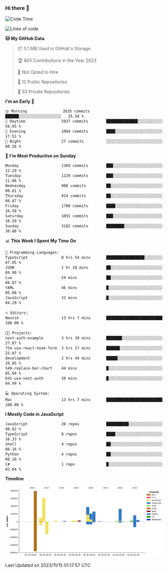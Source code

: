 ### Hi there 👋

<!--
**Clumsy-Coder/Clumsy-Coder** is a ✨ _special_ ✨ repository because its `README.md` (this file) appears on your GitHub profile.

Here are some ideas to get you started:

- 🔭 I’m currently working on ...
- 🌱 I’m currently learning ...
- 👯 I’m looking to collaborate on ...
- 🤔 I’m looking for help with ...
- 💬 Ask me about ...
- 📫 How to reach me: ...
- 😄 Pronouns: ...
- ⚡ Fun fact: ...
-->

<!-- anmol098/waka-readme-stats -->
<!--START_SECTION:waka-->
![Code Time](http://img.shields.io/badge/Code%20Time-456%20hrs%2051%20mins-blue)

![Lines of code](https://img.shields.io/badge/From%20Hello%20World%20I%27ve%20Written-3.0%20million%20lines%20of%20code-blue)

**🐱 My GitHub Data** 

> 📦 5.1 MB Used in GitHub's Storage 
 > 
> 🏆 805 Contributions in the Year 2023
 > 
> 🚫 Not Opted to Hire
 > 
> 📜 12 Public Repositories 
 > 
> 🔑 33 Private Repositories 
 > 
**I'm an Early 🐤** 

```text
🌞 Morning                2635 commits        ██████░░░░░░░░░░░░░░░░░░░   25.58 % 
🌆 Daytime                5837 commits        ██████████████░░░░░░░░░░░   56.65 % 
🌃 Evening                1804 commits        ████░░░░░░░░░░░░░░░░░░░░░   17.51 % 
🌙 Night                  27 commits          ░░░░░░░░░░░░░░░░░░░░░░░░░   00.26 % 
```
📅 **I'm Most Productive on Sunday** 

```text
Monday                   1369 commits        ███░░░░░░░░░░░░░░░░░░░░░░   13.29 % 
Tuesday                  1139 commits        ███░░░░░░░░░░░░░░░░░░░░░░   11.06 % 
Wednesday                908 commits         ██░░░░░░░░░░░░░░░░░░░░░░░   08.81 % 
Thursday                 914 commits         ██░░░░░░░░░░░░░░░░░░░░░░░   08.87 % 
Friday                   1700 commits        ████░░░░░░░░░░░░░░░░░░░░░   16.50 % 
Saturday                 1091 commits        ███░░░░░░░░░░░░░░░░░░░░░░   10.59 % 
Sunday                   3182 commits        ████████░░░░░░░░░░░░░░░░░   30.88 % 
```


📊 **This Week I Spent My Time On** 

```text
💬 Programming Languages: 
TypeScript               8 hrs 54 mins       █████████████████░░░░░░░░   67.85 % 
JSON                     1 hr 18 mins        ██░░░░░░░░░░░░░░░░░░░░░░░   09.90 % 
Lua                      54 mins             ██░░░░░░░░░░░░░░░░░░░░░░░   06.87 % 
YAML                     46 mins             █░░░░░░░░░░░░░░░░░░░░░░░░   05.88 % 
JavaScript               33 mins             █░░░░░░░░░░░░░░░░░░░░░░░░   04.29 % 

🔥 Editors: 
Neovim                   13 hrs 7 mins       █████████████████████████   100.00 % 

🐱‍💻 Projects: 
next-auth-example        3 hrs 39 mins       ███████░░░░░░░░░░░░░░░░░░   27.87 % 
754-use-react-hook-form  3 hrs 17 mins       ██████░░░░░░░░░░░░░░░░░░░   25.07 % 
development              2 hrs 44 mins       █████░░░░░░░░░░░░░░░░░░░░   20.85 % 
549-replace-bar-chart    44 mins             █░░░░░░░░░░░░░░░░░░░░░░░░   05.66 % 
641-use-next-auth        39 mins             █░░░░░░░░░░░░░░░░░░░░░░░░   04.99 % 

💻 Operating System: 
Mac                      13 hrs 7 mins       █████████████████████████   100.00 % 
```

**I Mostly Code in JavaScript** 

```text
JavaScript               20 repos            ██████████░░░░░░░░░░░░░░░   40.82 % 
TypeScript               8 repos             ████░░░░░░░░░░░░░░░░░░░░░   16.33 % 
Shell                    4 repos             ██░░░░░░░░░░░░░░░░░░░░░░░   08.16 % 
Python                   4 repos             ██░░░░░░░░░░░░░░░░░░░░░░░   08.16 % 
C#                       1 repo              █░░░░░░░░░░░░░░░░░░░░░░░░   02.04 % 
```



**Timeline**

![Lines of Code chart](https://raw.githubusercontent.com/Clumsy-Coder/Clumsy-Coder/main/assets/bar_graph.png)


 Last Updated on 2023/11/15 01:17:57 UTC
<!--END_SECTION:waka-->
